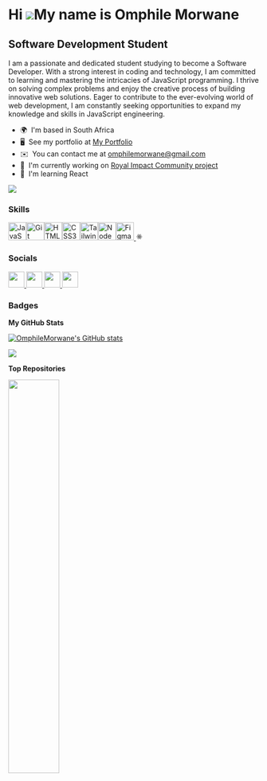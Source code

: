 Hi ![](https://user-images.githubusercontent.com/18350557/176309783-0785949b-9127-417c-8b55-ab5a4333674e.gif)My name is Omphile Morwane
=======================================================================================================================================

Software Development Student
------------------------------

I am a passionate and dedicated student studying to become a Software Developer. With a strong interest in coding and technology, I am committed to learning and mastering the intricacies of JavaScript programming. I thrive on solving complex problems and enjoy the creative process of building innovative web solutions. Eager to contribute to the ever-evolving world of web development, I am constantly seeking opportunities to expand my knowledge and skills in JavaScript engineering.

* 🌍  I'm based in South Africa
* 🖥️  See my portfolio at [My Portfolio](http://github.com/OmphileMorwane)
* ✉️  You can contact me at [omphilemorwane@gmail.com](mailto:omphilemorwane@gmail.com)
* 🚀  I'm currently working on [Royal Impact Community project](http://github.com/OmphileMorwane/Community-project_Omphile-Morwane)
* 🧠  I'm learning React

<a href="https://www.github.com/OmphileMorwane" target="_blank" rel="noreferrer"><img
src="https://img.shields.io/github/followers/OmphileMorwane?logo=github&style=for-the-badge&color=a855f7&labelColor=22272e" /></a>

### Skills


<p align="left">
<a href="https://developer.mozilla.org/en-US/docs/Web/JavaScript" target="_blank" rel="noreferrer"><img src="https://raw.githubusercontent.com/danielcranney/readme-generator/main/public/icons/skills/javascript-colored.svg" width="36" height="36" alt="JavaScript" /></a><a href="https://git-scm.com/" target="_blank" rel="noreferrer"><img src="https://raw.githubusercontent.com/danielcranney/readme-generator/main/public/icons/skills/git-colored.svg" width="36" height="36" alt="Git" /></a><a href="https://developer.mozilla.org/en-US/docs/Glossary/HTML5" target="_blank" rel="noreferrer"><img src="https://raw.githubusercontent.com/danielcranney/readme-generator/main/public/icons/skills/html5-colored.svg" width="36" height="36" alt="HTML5" /></a><a href="https://www.w3.org/TR/CSS/#css" target="_blank" rel="noreferrer"><img src="https://raw.githubusercontent.com/danielcranney/readme-generator/main/public/icons/skills/css3-colored.svg" width="36" height="36" alt="CSS3" /></a><a href="https://tailwindcss.com/" target="_blank" rel="noreferrer"><img src="https://raw.githubusercontent.com/danielcranney/readme-generator/main/public/icons/skills/tailwindcss-colored.svg" width="36" height="36" alt="TailwindCSS" /></a><a href="https://nodejs.org/en/" target="_blank" rel="noreferrer"><img src="https://raw.githubusercontent.com/danielcranney/readme-generator/main/public/icons/skills/nodejs-colored.svg" width="36" height="36" alt="NodeJS" /></a><a href="https://www.figma.com/" target="_blank" rel="noreferrer"><img src="https://raw.githubusercontent.com/danielcranney/readme-generator/main/public/icons/skills/figma-colored.svg" width="36" height="36" alt="Figma" />
<svg
      viewBox="0 0 34 32"
      fill="currentColor"
      height="1em"
      width="1em"
      {...props}
    >
      <path
        fill="currentColor"
        d="M19.314 15.987a2.392 2.392 0 11-4.784 0 2.392 2.392 0 014.784 0z"
      />
      <path
        fill="currentColor"
        d="M16.922 24.783c1.878 1.826 3.729 2.906 5.221 2.906.489 0 .952-.103 1.337-.334 1.337-.772 1.826-2.701 1.363-5.453-.077-.489-.18-.977-.309-1.492.514-.154.977-.309 1.44-.463 2.598-1.003 4.038-2.392 4.038-3.909 0-1.543-1.44-2.932-4.038-3.909-.463-.18-.926-.334-1.44-.463.129-.514.232-1.003.309-1.492.437-2.803-.051-4.758-1.389-5.53-.386-.231-.849-.334-1.337-.334-1.466 0-3.344 1.08-5.221 2.906-1.852-1.826-3.704-2.906-5.195-2.906-.489 0-.952.103-1.337.334-1.337.772-1.826 2.701-1.363 5.453.077.489.18.977.309 1.492-.514.154-.977.309-1.44.463-2.598 1.003-4.038 2.392-4.038 3.909 0 1.543 1.44 2.932 4.038 3.909.463.18.926.334 1.44.463a16.882 16.882 0 00-.309 1.492c-.437 2.752.051 4.707 1.363 5.453.386.232.849.334 1.337.334 1.492.051 3.344-1.029 5.221-2.829zm-1.441-3.472c.463.026.952.026 1.44.026s.977 0 1.44-.026a24.523 24.523 0 01-1.44 1.723 24.252 24.252 0 01-1.44-1.723zm-3.189-2.649c.257.437.489.849.772 1.26a27.786 27.786 0 01-2.263-.386c.232-.694.489-1.415.797-2.135.206.411.437.849.694 1.26zM10.8 12.463c.72-.154 1.466-.283 2.263-.386-.257.412-.514.823-.772 1.26s-.489.849-.694 1.286a17.109 17.109 0 01-.797-2.161zm1.415 3.524c.334-.694.694-1.389 1.106-2.083.386-.669.823-1.337 1.26-2.006a35.293 35.293 0 014.682 0c.463.669.874 1.337 1.26 2.006.412.694.772 1.389 1.106 2.083a26.922 26.922 0 01-1.106 2.083c-.386.669-.823 1.337-1.26 2.006a35.293 35.293 0 01-4.682 0 28.695 28.695 0 01-1.26-2.006 27.106 27.106 0 01-1.106-2.083zm10.057-1.389l-.694-1.286c-.257-.437-.489-.849-.772-1.26.797.103 1.543.232 2.263.386-.231.72-.489 1.44-.797 2.161zm0 2.778c.309.72.566 1.44.797 2.135-.72.154-1.466.283-2.263.386.257-.412.514-.823.772-1.26.232-.386.463-.823.694-1.26zm.591 8.925c-.206.129-.463.18-.746.18-1.26 0-2.829-1.029-4.372-2.572a26.868 26.868 0 002.186-2.701 23.619 23.619 0 003.447-.54c.129.463.206.926.283 1.389.36 2.186.077 3.755-.797 4.244zm1.338-13.555c2.881.823 4.604 2.083 4.604 3.241 0 1.003-1.183 2.006-3.266 2.804-.412.154-.874.309-1.337.437a27.01 27.01 0 00-1.26-3.241c.514-1.106.952-2.186 1.26-3.241zm-2.058-7.253c.283 0 .514.051.746.18.849.489 1.157 2.032.797 4.244-.077.437-.18.9-.283 1.389a33.072 33.072 0 00-3.447-.54 23.774 23.774 0 00-2.186-2.701c1.543-1.518 3.112-2.572 4.372-2.572zm-3.781 5.17c-.463-.026-.952-.026-1.44-.026s-.977 0-1.44.026c.463-.617.952-1.183 1.44-1.723.489.54.977 1.132 1.44 1.723zm-7.382-4.99c.206-.129.463-.18.746-.18 1.26 0 2.829 1.029 4.372 2.572a26.756 26.756 0 00-2.186 2.701 23.619 23.619 0 00-3.447.54c-.129-.463-.206-.926-.283-1.389-.36-2.186-.077-3.729.797-4.244zM9.643 19.228c-2.881-.823-4.604-2.083-4.604-3.241 0-1.003 1.183-2.006 3.266-2.803.412-.154.874-.309 1.337-.437a27.01 27.01 0 001.26 3.241c-.514 1.106-.952 2.212-1.26 3.241zm.54 2.829c.077-.437.18-.9.283-1.389 1.08.232 2.238.412 3.447.54a23.774 23.774 0 002.186 2.701c-1.543 1.517-3.112 2.572-4.372 2.572-.283 0-.514-.051-.746-.18-.875-.489-1.157-2.058-.797-4.244z"
      />
    </svg></a>


</p>


### Socials

<p align="left"> <a href="https://www.codepen.io/OMPMOR404" target="_blank" rel="noreferrer"> <picture> <source media="(prefers-color-scheme: dark)" srcset="https://raw.githubusercontent.com/danielcranney/readme-generator/main/public/icons/socials/codepen-dark.svg" /> <source media="(prefers-color-scheme: light)" srcset="https://raw.githubusercontent.com/danielcranney/readme-generator/main/public/icons/socials/codepen.svg" /> <img src="https://raw.githubusercontent.com/danielcranney/readme-generator/main/public/icons/socials/codepen.svg" width="32" height="32" /> </picture> </a> <a href="https://discord.com/users/omphile06" target="_blank" rel="noreferrer"> <picture> <source media="(prefers-color-scheme: dark)" srcset="undefined" /> <source media="(prefers-color-scheme: light)" srcset="https://raw.githubusercontent.com/danielcranney/readme-generator/main/public/icons/socials/discord.svg" /> <img src="https://raw.githubusercontent.com/danielcranney/readme-generator/main/public/icons/socials/discord.svg" width="32" height="32" /> </picture> </a> <a href="https://www.github.com/OmphileMorwane" target="_blank" rel="noreferrer"> <picture> <source media="(prefers-color-scheme: dark)" srcset="https://raw.githubusercontent.com/danielcranney/readme-generator/main/public/icons/socials/github-dark.svg" /> <source media="(prefers-color-scheme: light)" srcset="https://raw.githubusercontent.com/danielcranney/readme-generator/main/public/icons/socials/github.svg" /> <img src="https://raw.githubusercontent.com/danielcranney/readme-generator/main/public/icons/socials/github.svg" width="32" height="32" /> </picture> </a> <a href="https://www.linkedin.com/in/OmphileMorwane" target="_blank" rel="noreferrer"> <picture> <source media="(prefers-color-scheme: dark)" srcset="https://raw.githubusercontent.com/danielcranney/readme-generator/main/public/icons/socials/linkedin-dark.svg" /> <source media="(prefers-color-scheme: light)" srcset="https://raw.githubusercontent.com/danielcranney/readme-generator/main/public/icons/socials/linkedin.svg" /> <img src="https://raw.githubusercontent.com/danielcranney/readme-generator/main/public/icons/socials/linkedin.svg" width="32" height="32" /> </picture> </a></p>

### Badges

<b>My GitHub Stats</b>

<a href="http://www.github.com/OmphileMorwane"><img src="https://github-readme-stats.vercel.app/api?username=OmphileMorwane&show_icons=true&hide=commits,&title_color=3382ed&text_color=14b8a6&icon_color=a855f7&bg_color=22272e&hide_border=true&show_icons=true" alt="OmphileMorwane's GitHub stats" /></a>

<a href="http://www.github.com/OmphileMorwane"><img src="https://github-readme-streak-stats.herokuapp.com/?user=OmphileMorwane&stroke=14b8a6&background=22272e&ring=3382ed&fire=3382ed&currStreakNum=14b8a6&currStreakLabel=3382ed&sideNums=14b8a6&sideLabels=14b8a6&dates=14b8a6&hide_border=true" /></a>

<b>Top Repositories</b>

<div width="100%" align="center"><a href="https://github.com/OmphileMorwane/Community-project_Omphile-Morwane" align="left"><img align="left" width="45%" src="https://github-readme-stats.vercel.app/api/pin/?username=OmphileMorwane&repo=Community-project_Omphile-Morwane&title_color=3382ed&text_color=14b8a6&icon_color=a855f7&bg_color=22272e&hide_border=true&locale=en" /></a></div><br /><br /><br /><br /><br /><br /><br />
